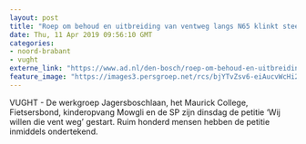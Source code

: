 ```yaml
---
layout: post
title: "Roep om behoud en uitbreiding van ventweg langs N65 klinkt steeds luider in Vught; er is een petitie gestart"
date: Thu, 11 Apr 2019 09:56:10 GMT
categories: 
- noord-brabant 
- vught 
externe_link: "https://www.ad.nl/den-bosch/roep-om-behoud-en-uitbreiding-van-ventweg-langs-n65-klinkt-steeds-luider-in-vught-er-is-een-petitie-gestart~ada46203/"
feature_image: "https://images3.persgroep.net/rcs/bjYTvZsv6-eiAucvWcHi2fpewnw/diocontent/139544428/_fitwidth/400/?appId=21791a8992982cd8da851550a453bd7f&quality=0.7"
---
```


VUGHT - De werkgroep Jagersboschlaan, het Maurick College, Fietsersbond, kinderopvang Mowgli en de SP zijn dinsdag de petitie ‘Wij willen die vent weg’ gestart. Ruim honderd mensen hebben de petitie inmiddels ondertekend.

